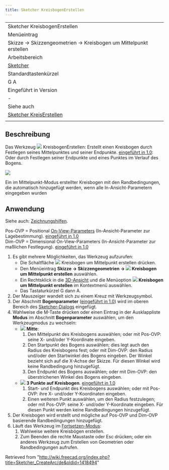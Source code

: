 ```yaml
---
title: Sketcher KreisbogenErstellen
---
```


|                                                                                 |
| ------------------------------------------------------------------------------- |
| Sketcher KreisbogenErstellen                                                    |
| Menüeintrag                                                                     |
| Skizze → Skizzengeometrien → Kreisbogen um Mittelpunkt erstellen                |
| Arbeitsbereich                                                                  |
| [Sketcher](/Sketcher_Workbench/de "Sketcher Workbench/de")                      |
| Standardtastenkürzel                                                            |
| G A                                                                             |
| Eingeführt in Version                                                           |
| -                                                                               |
| Siehe auch                                                                      |
| [Sketcher KreisErstellen](/Sketcher_CreateCircle/de "Sketcher CreateCircle/de") |
|                                                                                 |

## Beschreibung

Das Werkzeug ![](/images/Sketcher_CreateArc.svg) KreisbogenErstellen: Erstellt einen Kreisbogen durch Festlegen seines Mittelpunktes und seiner Endpunkte. [eingeführt in 1.0](/Release_notes_1.0/de "Release notes 1.0/de"): Oder durch Festlegen seiner Endpunkte und eines Punktes im Verlauf des Bogens.

![](/images/Sketcher_ArcExample3.png)

Ein im Mittelpunkt-Modus erstellter Kreisbogen mit den Randbedingungen, die automatisch hinzugefügt werden, wenn alle In-Ansicht-Parametern eingegeben wurden

## Anwendung

Siehe auch: [Zeichnungshilfen](/Sketcher_Workbench/de#Zeichnungshilfen "Sketcher Workbench/de").

Pos-OVP = Positional [On-View-Parameters](/Sketcher_Preferences/de#Allgemein "Sketcher Preferences/de") (In-Ansicht-Parameter zur Lagebestimmung). [eingeführt in 1.0](/Release_notes_1.0/de "Release notes 1.0/de")  
Dim-OVP = Dimensional On-View-Parameters (In-Ansicht-Parameter zur maßlichen Festlegung). [eingeführt in 1.0](/Release_notes_1.0/de "Release notes 1.0/de")

1. Es gibt mehrere Möglichkeiten, das Werkzeug aufzurufen:
   - Die Schaltfläche ![](/images/Sketcher_CreateArc.svg) Kreisbogen um Mittelpunkt erstellen drücken.
   - Den Menüeintrag **Skizze → Skizzengeometrien → ![](/images/Sketcher_CreateArc.svg) Kreisbogen um Mittelpunkt erstellen** auswählen.
   - Ein Rechtsklick in die [3D-Ansicht](/3D_view/de "3D view/de") und die Menüoption **![](/images/Sketcher_CreateArc.svg) Kreisbogen um Mittelpunkt erstellen** im Kontextmenü auswählen.
   - Das Tastaturkürzel G dann A.
2. Der Mauszeiger wandelt sich zu einem Kreuz mit Werkzeugsymbol.
3. Der Abschnitt **Bogenparameter** ([eingeführt in 1.0](/Release_notes_1.0/de "Release notes 1.0/de")) wird im oberen Bereich des [Sketcher-Dialogs](/Sketcher_Dialog/de "Sketcher Dialog/de") eingefügt.
4. Wahlweise die M-Taste drücken oder einen Eintrag in der Ausklappliste **Modus** im Abschnitt **Bogenparameter** auswählen, um den Werkzeugmodus zu wechseln:
   - ![](/images/Sketcher_CreateArc.svg) **Mitte**:
     1. Den Mittelpunkt des Kreisbogens auswählen; oder mit Pos-OVP: seine X- und/oder Y-Koordinate eingeben.
     2. Den Startpunkt des Bogens auswählen; dies legt auch den Radius des Kreisbogens fest; oder mit Dim-OVP: den Radius und/oder den Startwinkel des Bogens eingeben. Der Winkel bezieht sich auf die X-Achse der Skizze. Für diesen Winkel wird keine Randbedingung hinzugefügt.
     3. Den Endpunkt des Bogens auswählen; oder mit Dim-OVP: den überstrichenen Winkel des Bogens eingeben.
   - ![](/images/Sketcher_Create3PointArc.svg) **3 Punkte auf Kreisbogen**. [eingeführt in 1.0](/Release_notes_1.0/de "Release notes 1.0/de")
     1. Start- und Endpunkt des Kreisbogens auswählen; oder mit Pos-OVP: ihre X- und/oder Y-Koordinaten eingeben.
     2. Einen weiteren Punkt auswählen, um den Radius festzulegen; oder mit Pos-OVP: seine X- und/oder Y-Koordinate eingeben. Für diesen Punkt werden keine Randbedingungen hinzugefügt.
5. Der Kreisbogen wird erstellt und mögliche auf Pos-OVP und Dim-OVP basierende Randbedingungen hinzugefügt.
6. Läuft das Werkzeug im [Fortsetzen-Modus](/Sketcher_Workbench/de#Fortsetzen-Modi "Sketcher Workbench/de"):
   1. Wahlweise weitere Kreisbögen erstellen.
   2. Zum Beenden die rechte Maustaste oder Esc drücken; oder ein anderes Werkzeug zum Erstellen von Geometrien oder Randbedingungen aufrufen.

Retrieved from "<http://wiki.freecad.org/index.php?title=Sketcher_CreateArc/de&oldid=1418494>"
